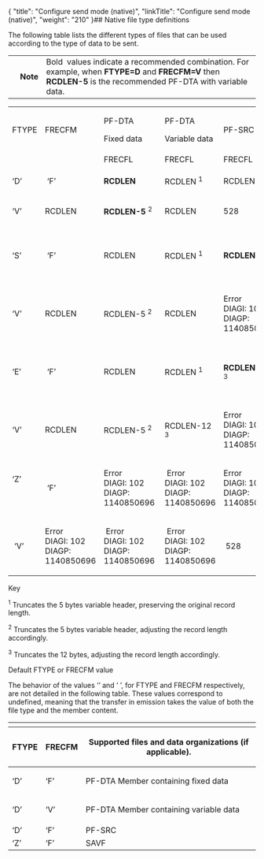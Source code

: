 {
    "title": "Configure send mode (native)",
    "linkTitle": "Configure send mode (native)",
    "weight": "210"
}## Native file type definitions

The following table lists the different types of files that can be used according to the type of data to be sent.

<table>
   <tbody>
      <tr>
         <td>         </td>
         <td><span><strong>Note</strong></span>         </td>
         <td>Bold  values indicate a recommended combination. For example, when <strong>FTYPE=D</strong> and <strong>FRECFM=V</strong> then <strong>RCDLEN-5</strong> is the recommended PF-DTA with variable data.         </td>
      </tr>
   </tbody>
</table>

<table>
   <tbody>
      <tr>
         <td>FTYPE         </td>
         <td>FRECFM         </td>
         <td><p>PF-DTA</p>
<p>Fixed data</p>         </td>
         <td><p>PF-DTA</p>
<p>Variable data</p>         </td>
         <td>PF-SRC         </td>
         <td>SAVF         </td>
      </tr>
      <tr>
         <td>          </td>
         <td>          </td>
         <td>FRECFL         </td>
         <td>FRECFL         </td>
         <td>FRECFL         </td>
         <td>          </td>
      </tr>
      <tr>
         <td><p>‘D’</p>         </td>
         <td><p> ‘F’</p>         </td>
         <td><p><strong>RCDLEN</strong></p>         </td>
         <td><p>RCDLEN <sup>1</sup></p>         </td>
         <td><p>RCDLEN</p>         </td>
         <td><p>528</p>         </td>
      </tr>
      <tr>
         <td><p>‘V’</p>         </td>
         <td><p>RCDLEN</p>         </td>
         <td><p><strong>RCDLEN-5</strong> <sup>2</sup></p>         </td>
         <td><p>RCDLEN</p>         </td>
         <td><p>528</p>         </td>
      </tr>
      <tr>
         <td><p>‘S’</p>         </td>
         <td><p> ‘F’</p>         </td>
         <td><p>RCDLEN</p>         </td>
         <td><p>RCDLEN <sup>1</sup></p>         </td>
         <td><p><strong>RCDLEN</strong></p>         </td>
         <td><p>Error<br />
DIAGI: 102<br />
DIAGP: 1140850696</p>         </td>
      </tr>
      <tr>
         <td><p>‘V’</p>         </td>
         <td><p>RCDLEN</p>         </td>
         <td><p>RCDLEN-5 <sup>2</sup></p>         </td>
         <td><p>RCDLEN</p>         </td>
         <td><p>Error<br />
DIAGI: 102<br />
DIAGP: 1140850696</p>         </td>
      </tr>
      <tr>
         <td><p>‘E’</p>         </td>
         <td><p> ‘F’</p>         </td>
         <td><p>RCDLEN</p>         </td>
         <td><p>RCDLEN <sup>1</sup></p>         </td>
         <td><p><strong>RCDLEN-12</strong> <sup>3</sup></p>         </td>
         <td><p> Error<br />
DIAGI: 102<br />
DIAGP: 1140850696</p>         </td>
      </tr>
      <tr>
         <td><p>‘V’</p>         </td>
         <td><p>RCDLEN</p>         </td>
         <td><p>RCDLEN-5 <sup>2</sup></p>         </td>
         <td><p>RCDLEN-12 <sup>3</sup></p>         </td>
         <td><p>Error<br />
DIAGI: 102<br />
DIAGP: 1140850696</p>         </td>
      </tr>
      <tr>
         <td><p>‘Z’</p>
<p> </p>         </td>
         <td><p> ‘F’</p>         </td>
         <td><p>Error<br />
DIAGI: 102<br />
DIAGP: 1140850696 </p>         </td>
         <td><p> Error<br />
DIAGI: 102<br />
DIAGP: 1140850696</p>         </td>
         <td><p>Error<br />
DIAGI: 102<br />
DIAGP: 1140850696 </p>         </td>
         <td><p> <strong>528</strong></p>         </td>
      </tr>
      <tr>
         <td><p> ‘V’</p>         </td>
         <td><p>Error<br />
DIAGI: 102<br />
DIAGP: 1140850696</p>         </td>
         <td><p> Error<br />
DIAGI: 102<br />
DIAGP: 1140850696</p>         </td>
         <td><p> Error<br />
DIAGI: 102<br />
DIAGP: 1140850696</p>         </td>
         <td><p> 528</p>         </td>
      </tr>
   </tbody>
</table>

Key

<sup>1</sup> Truncates the 5 bytes variable header, preserving the original record length.

<sup>2</sup> Truncates the 5 bytes variable header, adjusting the record length accordingly.

<sup>3</sup> Truncates the 12 bytes, adjusting the record length accordingly.

Default FTYPE or FRECFM value

The behavior of the values ‘’ and ‘ ’, for FTYPE and FRECFM respectively, are not detailed in the following table. These values correspond to <span class="code">undefined</span>, meaning that the transfer in emission takes the value of both the file type and the member content.

<table>
   <th>
      <tr>
<th><p>FTYPE</p>         </th>
<th><p>FRECFM</p>         </th>
<th><p>Supported files and data organizations (if applicable).</p>         </th>
      </tr>
   </thead>
   <tbody>
      <tr>
         <td>‘D’         </td>
         <td>‘F’         </td>
         <td><p>PF-DTA Member containing fixed data</p>         </td>
      </tr>
      <tr>
         <td>‘D’         </td>
         <td>‘V’         </td>
         <td><p>PF-DTA Member containing variable data</p>         </td>
      </tr>
      <tr>
         <td>‘D’         </td>
         <td>‘F’         </td>
         <td>PF-SRC         </td>
      </tr>
      <tr>
         <td>‘Z’         </td>
         <td>‘F’         </td>
         <td>SAVF         </td>
      </tr>
   </tbody>
</table>
